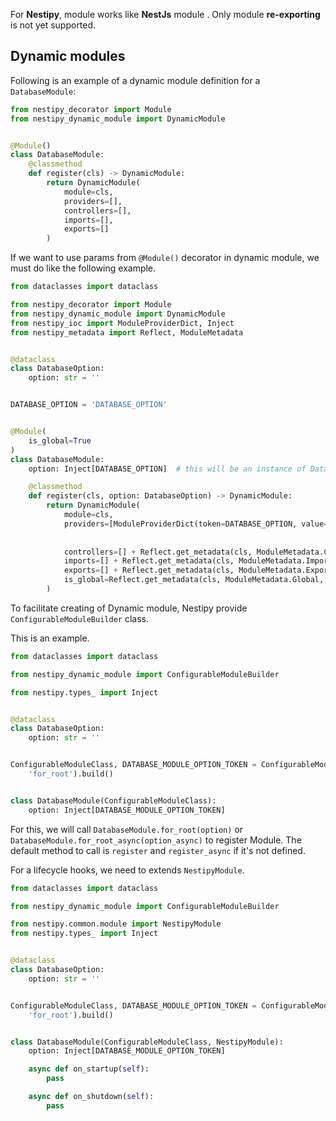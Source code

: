For **Nestipy**, module works like **NestJs** module . Only module **re-exporting** is not yet supported.

## Dynamic modules

Following is an example of a dynamic module definition for a `DatabaseModule`:

```python
from nestipy_decorator import Module
from nestipy_dynamic_module import DynamicModule


@Module()
class DatabaseModule:
    @classmethod
    def register(cls) -> DynamicModule:
        return DynamicModule(
            module=cls,
            providers=[],
            controllers=[],
            imports=[],
            exports=[]
        )
```

If we want to use params from `@Module()` decorator in dynamic module, we must do like the following example.

```python
from dataclasses import dataclass

from nestipy_decorator import Module
from nestipy_dynamic_module import DynamicModule
from nestipy_ioc import ModuleProviderDict, Inject
from nestipy_metadata import Reflect, ModuleMetadata


@dataclass
class DatabaseOption:
    option: str = ''


DATABASE_OPTION = 'DATABASE_OPTION'


@Module(
    is_global=True
)
class DatabaseModule:
    option: Inject[DATABASE_OPTION]  # this will be an instance of DatabaseOption 

    @classmethod
    def register(cls, option: DatabaseOption) -> DynamicModule:
        return DynamicModule(
            module=cls,
            providers=[ModuleProviderDict(token=DATABASE_OPTION, value=option)] + Reflect.get_metadata(cls,
                                                                                                       ModuleMetadata.Providers,
                                                                                                       []),
            controllers=[] + Reflect.get_metadata(cls, ModuleMetadata.Controllers, []),
            imports=[] + Reflect.get_metadata(cls, ModuleMetadata.Imports, []),
            exports=[] + Reflect.get_metadata(cls, ModuleMetadata.Exports, []),
            is_global=Reflect.get_metadata(cls, ModuleMetadata.Global, False)
        )
```

To facilitate creating of Dynamic module, Nestipy provide `ConfigurableModuleBuilder` class.

This is an example.

```python
from dataclasses import dataclass

from nestipy_dynamic_module import ConfigurableModuleBuilder

from nestipy.types_ import Inject


@dataclass
class DatabaseOption:
    option: str = ''


ConfigurableModuleClass, DATABASE_MODULE_OPTION_TOKEN = ConfigurableModuleBuilder[DatabaseOption]().set_method(
    'for_root').build()


class DatabaseModule(ConfigurableModuleClass):
    option: Inject[DATABASE_MODULE_OPTION_TOKEN]

```

For this, we will call `DatabaseModule.for_root(option)` or `DatabaseModule.for_root_async(option_async)` to register
Module. The default method to call is `register` and `register_async` if it's not defined.

For a lifecycle hooks, we need to extends `NestipyModule`.

```python
from dataclasses import dataclass

from nestipy_dynamic_module import ConfigurableModuleBuilder

from nestipy.common.module import NestipyModule
from nestipy.types_ import Inject


@dataclass
class DatabaseOption:
    option: str = ''


ConfigurableModuleClass, DATABASE_MODULE_OPTION_TOKEN = ConfigurableModuleBuilder[DatabaseOption]().set_method(
    'for_root').build()


class DatabaseModule(ConfigurableModuleClass, NestipyModule):
    option: Inject[DATABASE_MODULE_OPTION_TOKEN]

    async def on_startup(self):
        pass

    async def on_shutdown(self):
        pass


```

<br/>
<br/>